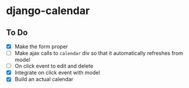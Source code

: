 # django-calendar

## To Do
- [x] Make the form proper
- [ ] Make ajax calls to `calendar` div so that it automatically refreshes from model
- [ ] On click event to edit and delete
- [x] Integrate on click event with model
- [x] Build an actual calendar
